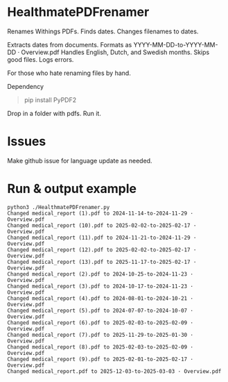 # HealthmatePDFrenamer
Renames Withings PDFs. Finds dates. Changes filenames to dates.

Extracts dates from documents.
Formats as YYYY-MM-DD-to-YYYY-MM-DD · Overview.pdf
Handles English, Dutch, and Swedish months.
Skips good files. Logs errors.

For those who hate renaming files by hand.

Dependency
> pip install PyPDF2
 
Drop in a folder with pdfs. Run it.

# Issues
Make github issue for language update as needed.

# Run & output example
````
python3 ./HealthmatePDFrenamer.py 
Changed medical_report (1).pdf to 2024-11-14-to-2024-11-29 · Overview.pdf
Changed medical_report (10).pdf to 2025-02-02-to-2025-02-17 · Overview.pdf
Changed medical_report (11).pdf to 2024-11-21-to-2024-11-29 · Overview.pdf
Changed medical_report (12).pdf to 2025-02-02-to-2025-02-17 · Overview.pdf
Changed medical_report (13).pdf to 2025-11-17-to-2025-02-17 · Overview.pdf
Changed medical_report (2).pdf to 2024-10-25-to-2024-11-23 · Overview.pdf
Changed medical_report (3).pdf to 2024-10-17-to-2024-11-23 · Overview.pdf
Changed medical_report (4).pdf to 2024-08-01-to-2024-10-21 · Overview.pdf
Changed medical_report (5).pdf to 2024-07-07-to-2024-10-07 · Overview.pdf
Changed medical_report (6).pdf to 2025-02-03-to-2025-02-09 · Overview.pdf
Changed medical_report (7).pdf to 2025-11-29-to-2025-01-30 · Overview.pdf
Changed medical_report (8).pdf to 2025-02-03-to-2025-02-09 · Overview.pdf
Changed medical_report (9).pdf to 2025-02-01-to-2025-02-17 · Overview.pdf
Changed medical_report.pdf to 2025-12-03-to-2025-03-03 · Overview.pdf
````
